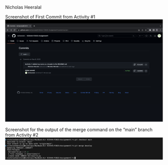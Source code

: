 Nicholas Heeralal

Screenshot of First Commit from Activity #1
![Screenshot of First Commit](/screenshots/screenshot_of_first_commit_activity1_nicholas_heeralal.png)

Screenshot for the output of the merge command on the “main” branch from Activity #2
![Screenshot of Merge Command Activity 2](/screenshots/screenshot_of_output_from_merge_command_activity_2_nicholas_heeralal.png)
